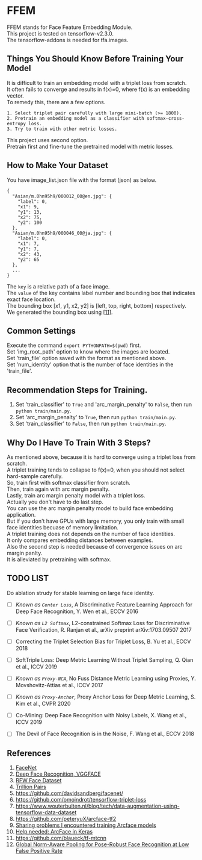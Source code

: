 # FFEM  
FFEM stands for Face Feature Embedding Module.  
This project is tested on tensorflow-v2.3.0.  
The tensorflow-addons is needed for tfa.images.  

## Things You Should Know Before Training Your Model
It is difficult to train an embedding model with a triplet loss from scratch.  
It often fails to converge and results in f(x)=0, where f(x) is an embedding vector.  
To remedy this, there are a few options.  
```
1. Select triplet pair carefully with large mini-batch (>= 1800).
2. Pretrain an embedding model as a classifier with softmax-cross-entropy loss.
3. Try to train with other metric losses.
```
This project uses second option.  
Pretrain first and fine-tune the pretrained model with metric losses.  

## How to Make Your Dataset
You have image_list.json file with the format (json) as below.  
```
{
  "Asian/m.0hn95h9/000012_00@en.jpg": {
    "label": 0,
    "x1": 9,
    "y1": 13,
    "x2": 75,
    "y2": 100
  },
  "Asian/m.0hn95h9/000046_00@ja.jpg": {
    "label": 0,
    "x1": 7,
    "y1": 7,
    "x2": 43,
    "y2": 65
  },
  ...
}
```
The `key` is a relative path of a face image.   
The `value` of the key contains label number and bounding box that indicates exact face location.  
The bounding box [x1, y1, x2, y2] is [left, top, right, bottom] respectively.  
We generated the bounding box using [[11]](https://github.com/blaueck/tf-mtcnn).  

## Common Settings
Execute the command `export PYTHONPATH=$(pwd)` first.  
Set 'img_root_path' option to know where the images are located.  
Set 'train_file' option saved with the format as mentioned above.  
Set 'num_identity' option that is the number of face identities in the 'train_file'.  

## Recommendation Steps for Training.
1. Set 'train_classifier' to `True` and 'arc_margin_penalty' to `False`, then run `python train/main.py`.  
2. Set 'arc_margin_penalty' to `True`, then run `python train/main.py`.  
3. Set 'train_classifier' to `False`, then run `python train/main.py`.  

## Why Do I Have To Train With 3 Steps?
As mentioned above, because it is hard to converge using a triplet loss from scratch.  
A triplet training tends to collapse to f(x)=0, when you should not select hard-sample carefully.  
So, train first with softmax classifier from scratch.  
Then, train again with arc margin penalty.  
Lastly, train arc margin penalty model with a triplet loss.  
Actually you don't have to do last step.  
You can use the arc margin penalty model to build face embedding application.  
But if you don't have GPUs with large memory, you only train with small face identities becuase of memory limitation.  
A triplet training does not depends on the number of face identities.  
It only compares embedding distances between examples.  
Also the second step is needed because of convergence issues on arc margin panlty.  
It is alleviated by pretraining with softmax.  

## TODO LIST
Do ablation strudy for stable learning on large face identity.  

- [ ] *Known as `Center Loss`*, A Discriminative Feature Learning Approach for Deep Face Recognition, Y. Wen et al., ECCV 2016
- [ ] *Known as `L2 Softmax`*, L2-constrained Softmax Loss for Discriminative Face Verification, R. Ranjan et al., arXiv preprint arXiv:1703.09507 2017
- [ ] Correcting the Triplet Selection Bias for Triplet Loss, B. Yu et al., ECCV 2018
- [ ] SoftTriple Loss: Deep Metric Learning Without Triplet Sampling, Q. Qian et al., ICCV 2019
- [ ] *Known as `Proxy-NCA`*, No Fuss Distance Metric Learning using Proxies, Y. Movshovitz-Attias et al., ICCV 2017
- [ ] *Known as `Proxy-Anchor`*, Proxy Anchor Loss for Deep Metric Learning, S. Kim et al., CVPR 2020
- [ ] Co-Mining: Deep Face Recognition with Noisy Labels, X. Wang et al., ICCV 2019
- [ ] The Devil of Face Recognition is in the Noise, F. Wang et al., ECCV 2018


## References
1. [FaceNet](https://arxiv.org/pdf/1503.03832.pdf)
2. [Deep Face Recognition, VGGFACE](https://www.robots.ox.ac.uk/~vgg/publications/2015/Parkhi15/parkhi15.pdf)
3. [RFW Face Dataset](http://www.whdeng.cn/RFW/index.html)
4. [Trillion Pairs](http://trillionpairs.deepglint.com/overview)
5. https://github.com/davidsandberg/facenet/
6. https://github.com/omoindrot/tensorflow-triplet-loss
7. https://www.wouterbulten.nl/blog/tech/data-augmentation-using-tensorflow-data-dataset
8. https://github.com/peteryuX/arcface-tf2
9. [Sharing problems I encountered training Arcface models](https://www.kaggle.com/c/recursion-cellular-image-classification/discussion/109987)
10. [Help needed: ArcFace in Keras](https://www.reddit.com/r/deeplearning/comments/cg1kev/help_needed_arcface_in_keras)
11. https://github.com/blaueck/tf-mtcnn
12. [Global Norm-Aware Pooling for Pose-Robust Face Recognition at Low False Positive Rate](https://arxiv.org/ftp/arxiv/papers/1808/1808.00435.pdf)